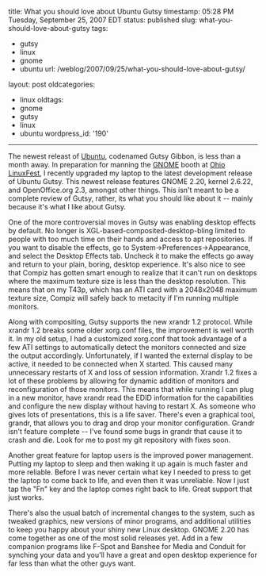 title: What you should love about Ubuntu Gutsy
timestamp: 05:28 PM Tuesday, September 25, 2007 EDT
status: published
slug: what-you-should-love-about-gutsy
tags:
- gutsy
- linux
- gnome
- ubuntu
url: /weblog/2007/09/25/what-you-should-love-about-gutsy/

layout: post
oldcategories:
- linux
oldtags:
- gnome
- gutsy
- linux
- ubuntu
wordpress_id: '190'

---

The newest releast of [Ubuntu](http://www.ubuntu.com/), codenamed Gutsy Gibbon, is less than a month away.  In preparation for manning the [GNOME](http://www.gnome.org/) booth at [Ohio LinuxFest](http://www.ohiolinux.org/), I recently upgraded my laptop to the latest development release of Ubuntu Gutsy.  This newest release features GNOME 2.20, kernel 2.6.22, and OpenOffice.org 2.3, amongst other things. This isn't meant to be a complete review of Gutsy, rather, its what you should like about it -- mainly because it's what I like about Gutsy.

One of the more controversial moves in Gutsy was enabling desktop effects by default.  No longer is XGL-based-composited-desktop-bling limited to people with too much time on their hands and access to apt repositories. If you want to disable the effects, go to System->Preferences->Appearance, and select the Desktop Effects tab.  Uncheck it to make the effects go away and return to your plain, boring, desktop experience. It's also nice to see that Compiz has gotten smart enough to realize that it can't run on desktops where the maximum texture size is less than the desktop resolution.  This means that on my T43p, which has an ATI card with a 2048x2048 maximum texture size, Compiz will safely back to metacity if I'm running multiple monitors.

Along with compositing, Gutsy supports the new xrandr 1.2 protocol.  While xrandr 1.2 breaks some older xorg.conf files, the improvement is well worth it.  In my old setup, I had a customized xorg.conf that took advantage of a few ATI settings to automatically detect the monitors connected and size the output accordingly.  Unfortunately, if I wanted the external display to be active, it needed to be connected when X started.  This caused many unnecessary restarts of X and loss of session information.  Xrandr 1.2 fixes a lot of these problems by allowing for dynamic addition of monitors and reconfiguration of those monitors.  This means that while running I can plug in a new monitor, have xrandr read the EDID information for the capabilities and configure the new display without having to restart X.  As someone who gives lots of presentations, this is a life saver.  There's even a graphical tool, grandr, that allows you to drag and drop your monitor configuration. Grandr isn't feature complete -- I've found some bugs in grandr that cause it to crash and die. Look for me to post my git repository with fixes soon.

Another great feature for laptop users is the improved power management.  Putting my laptop to sleep and then waking it up again is much faster and more reliable. Before I was never certain what key I needed to press to get the laptop to come back to life, and even then it was unreliable.  Now I just tap the "Fn" key and the laptop comes right back to life.  Great support that just works.

There's also the usual batch of incremental changes to the system, such as tweaked graphics, new versions of minor programs, and additional utilities to keep you happy about your shiny new Linux desktop.  GNOME 2.20 has come together as one of the most solid releases yet.  Add in a few companion programs like F-Spot and Banshee for Media and Conduit for synching your data and you'll have a great and open desktop experience for far less than what the other guys want.
